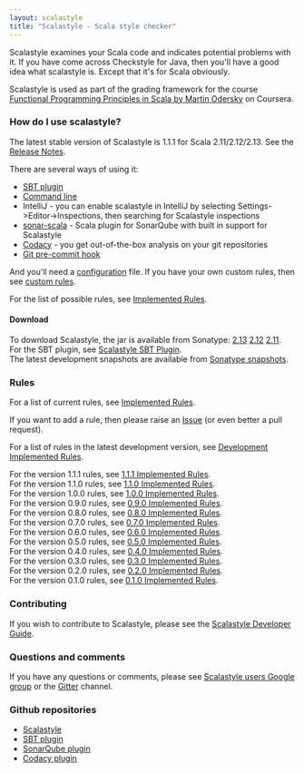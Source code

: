 ```yaml
---
layout: scalastyle
title: "Scalastyle - Scala style checker"
---
```


Scalastyle examines your Scala code and indicates potential problems with it. If
you have come across Checkstyle for Java, then you'll have a good idea what
scalastyle is. Except that it's for Scala obviously.

Scalastyle is used as part of the grading framework for the course
[Functional Programming Principles in Scala by Martin Odersky](https://www.coursera.org/course/progfun)
on Coursera.

### How do I use scalastyle?

The latest stable version of Scalastyle is 1.1.1 for Scala 2.11/2.12/2.13. See
the [Release Notes](release-notes.html).

There are several ways of using it:

- [SBT plugin](sbt.html)
- [Command line](command-line.html)
- IntelliJ - you can enable scalastyle in IntelliJ by selecting
  Settings->Editor->Inspections, then searching for Scalastyle inspections
- [sonar-scala](https://sonar-scala.com) - Scala plugin for SonarQube with built
  in support for Scalastyle
- [Codacy](https://www.codacy.com) - you get out-of-the-box analysis on your git
  repositories
- [Git pre-commit hook](git-pre-commit-hook.html)

And you'll need a [configuration](configuration.html) file. If you have your own
custom rules, then see [custom rules](custom-rules.html).

For the list of possible rules, see [Implemented Rules](rules-1.1.1.html).

#### Download

To download Scalastyle, the jar is available from Sonatype:
[2.13](https://oss.sonatype.org/content/repositories/releases/com/beautiful-scala/scalastyle_2.13)
[2.12](https://oss.sonatype.org/content/repositories/releases/com/beautiful-scala/scalastyle_2.12)
[2.11](https://oss.sonatype.org/content/repositories/releases/com/beautiful-scala/scalastyle_2.11).  
For the SBT plugin, see [Scalastyle SBT Plugin](sbt.html).  
The latest development snapshots are available from
[Sonatype snapshots](https://oss.sonatype.org/content/repositories/snapshots/com/beautiful-scala/).

### Rules

For a list of current rules, see [Implemented Rules](rules-1.1.1.html).

If you want to add a rule, then please raise an
[Issue](https://github.com/beautiful-scala/scalastyle/issues) (or even better a
pull request).

For a list of rules in the latest development version, see
[Development Implemented Rules](rules-dev.html).

For the version 1.1.1 rules, see [1.1.1 Implemented Rules](rules-1.1.1.html).  
For the version 1.1.0 rules, see [1.1.0 Implemented Rules](rules-1.1.0.html).  
For the version 1.0.0 rules, see [1.0.0 Implemented Rules](rules-1.0.0.html).  
For the version 0.9.0 rules, see [0.9.0 Implemented Rules](rules-0.9.0.html).  
For the version 0.8.0 rules, see [0.8.0 Implemented Rules](rules-0.8.0.html).  
For the version 0.7.0 rules, see [0.7.0 Implemented Rules](rules-0.7.0.html).  
For the version 0.6.0 rules, see [0.6.0 Implemented Rules](rules-0.6.0.html).  
For the version 0.5.0 rules, see [0.5.0 Implemented Rules](rules-0.5.0.html).  
For the version 0.4.0 rules, see [0.4.0 Implemented Rules](rules-0.4.0.html).  
For the version 0.3.0 rules, see [0.3.0 Implemented Rules](rules-0.3.0.html).  
For the version 0.2.0 rules, see [0.2.0 Implemented Rules](rules-0.2.0.html).  
For the version 0.1.0 rules, see [0.1.0 Implemented Rules](rules-0.1.0.html).

### Contributing

If you wish to contribute to Scalastyle, please see the
[Scalastyle Developer Guide](developer-guide.html).

### Questions and comments

If you have any questions or comments, please see
[Scalastyle users Google group](https://groups.google.com/forum/#!forum/scalastyle-users)
or the [Gitter](https://github.com/scalastyle/scalastyle) channel.

### Github repositories

- [Scalastyle](https://github.com/beautiful-scala/scalastyle)
- [SBT plugin](https://github.com/beautiful-scala/sbt-scalastyle)
- [SonarQube plugin](https://sonar-scala.com)
- [Codacy plugin](https://github.com/codacy/codacy-scalastyle)
